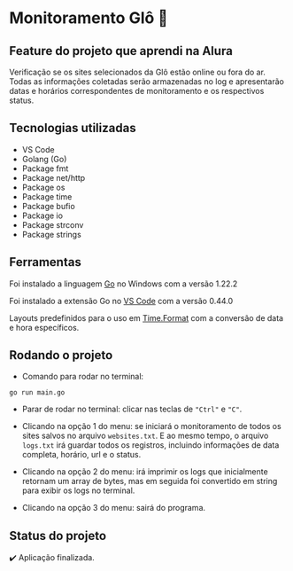 # Monitoramento Glô :mag_right:

## Feature do projeto que aprendi na Alura
Verificação se os sites selecionados da Glô estão online ou fora do ar. Todas as informações coletadas serão armazenadas no log e apresentarão datas e horários correspondentes de monitoramento e os respectivos status.

## Tecnologias utilizadas
* VS Code
* Golang (Go)
* Package fmt
* Package net/http
* Package os
* Package time
* Package bufio
* Package io
* Package strconv
* Package strings

## Ferramentas
Foi instalado a linguagem <a href="https://go.dev/doc/install" target="_blank"> Go</a> no Windows com a versão 1.22.2

Foi instalado a extensão Go no <a href="https://code.visualstudio.com/download" target="_blank"> VS Code</a> com a versão 0.44.0

Layouts predefinidos para o uso em <a href="https://go.dev/src/time/format.go" target="_blank"> Time.Format</a> com a conversão de data e hora específicos.

## Rodando o projeto
- Comando para rodar no terminal:
```
go run main.go
```

- Parar de rodar no terminal: clicar nas teclas de `"Ctrl"` e `"C"`.

- Clicando na opção 1 do menu: se iniciará o monitoramento de todos os sites salvos no arquivo `websites.txt`. E ao mesmo tempo, o arquivo `logs.txt` irá guardar todos os registros, incluindo informações de data completa, horário, url e o status.

- Clicando na opção 2 do menu: irá imprimir os logs que inicialmente retornam um array de bytes, mas em seguida foi convertido em string para exibir os logs no terminal.

- Clicando na opção 3 do menu: sairá do programa. 


## Status do projeto
:heavy_check_mark: Aplicação finalizada.
